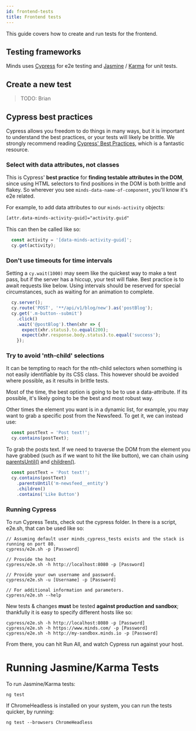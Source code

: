 ```yaml
---
id: frontend-tests
title: Frontend tests
---
```


This guide covers how to create and run tests for the frontend.

## Testing frameworks

Minds uses [Cypress](https://www.cypress.io/) for e2e testing and [Jasmine](https://jasmine.github.io) / [Karma](https://karma-runner.github.io/latest/index.html) for unit tests.

## Create a new test

> TODO: Brian

## Cypress best practices
Cypress allows you freedom to do things in many ways, but it is important to understand the best practices, or your tests will likely be brittle.
We strongly recommend reading [Cypress' Best Practices](https://docs.cypress.io/guides/references/best-practices.html), which is a fantastic resource.


### Select with data attributes, not classes
This is Cypress' **best practice** for **finding testable attributes in the DOM**, since using HTML selectors to find positions in the DOM is both brittle and flakey. So wherever you see `minds-data-name-of-component`, you'll know it's e2e related.

For example, to add data attributes to our `minds-activity` objects:

```html
[attr.data-minds-activity-guid]="activity.guid"
```

This can then be called like so:

```javascript
  const activity = '[data-minds-activity-guid]';
  cy.get(activity);
```

### Don't use timeouts for time intervals
Setting a `cy.wait(1000)` may seem like the quickest way to make a test pass, but if the server has a hiccup, your test will flake. Best practice is to await requests like below.
Using intervals should be reserved for special circumstances, such as waiting for an animation to complete.

```javascript
  cy.server();
  cy.route('POST', '**/api/v1/blog/new').as('postBlog');
  cy.get('.m-button--submit')
    .click()
    .wait('@postBlog').then(xhr => {
      expect(xhr.status).to.equal(200);
      expect(xhr.response.body.status).to.equal('success');
    });
```

### Try to avoid 'nth-child' selections
It can be tempting to reach for the nth-child selectors when something is not easily identifiable by its CSS class.
This however should be avoided where possible, as it results in brittle tests.

Most of the time, the best option is going to be to use a data-attribute. If its possible, it's likely going to be the best and most robust way.

Other times the element you want is in a dynamic list, for example, you may want to grab a specific post from the Newsfeed. To get it, we can instead use:

```javascript
  const postText = 'Post text!';
  cy.contains(postText);
```

To grab the posts text. If we need to traverse the DOM from the element you have grabbed (such as if we want to hit the like button), we can chain using [parentsUntil()](https://docs.cypress.io/api/commands/parentsuntil.html) and [children()]([parentsUntil()](https://docs.cypress.io/api/commands/children.html)).

```javascript
  const postText = 'Post text!';
  cy.contains(postText)
    .parentsUntil('m-newsfeed__entity')
    .children()
    .contains('Like Button')
```

### Running Cypress

To run Cypress Tests, check out the cypress folder. In there is a script, e2e.sh, that can be used like so:

```console
// Assuming default user minds_cypress_tests exists and the stack is running on port 80.
cypress/e2e.sh -p [Password]

// Provide the host 
cypress/e2e.sh -h http://localhost:8080 -p [Password]

// Provide your own username and password.
cypress/e2e.sh -u [Username] -p [Password]

// For additional information and parameters.
cypress/e2e.sh --help
```

New tests & changes **must** be tested **against production and sandbox**; thankfully it is easy to specify different hosts like so:

```console
cypress/e2e.sh -h http://localhost:8080 -p [Password]
cypress/e2e.sh -h https://www.minds.com/ -p [Password]
cypress/e2e.sh -h http://my-sandbox.minds.io -p [Password]
```

From there, you can hit Run All, and watch Cypress run against your host.

# Running Jasmine/Karma Tests
To run Jasmine/Karma tests:

```console
ng test
```

If ChromeHeadless is installed on your system, you can run the tests quicker, by running:

```console
ng test --browsers ChromeHeadless
```
